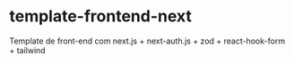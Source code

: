 # template-frontend-next
Template de front-end com next.js + next-auth.js + zod + react-hook-form + tailwind
